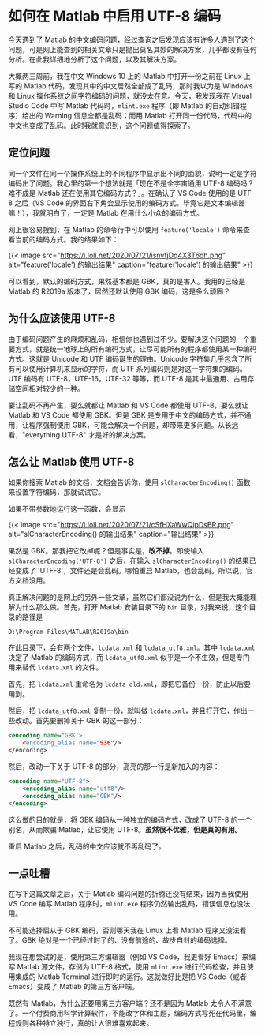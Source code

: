 # 如何在 Matlab 中启用 UTF-8 编码


今天遇到了 Matlab 的中文编码问题，经过查询之后发现应该有许多人遇到了这个问题，可是网上能查到的相关文章只是抛出莫名其妙的解决方案，几乎都没有任何分析。在此我详细地分析了这个问题，以及其解决方案。

<!--more-->

大概两三周前，我在中文 Windows 10 上的 Matlab 中打开一份之前在 Linux 上写的 Matlab 代码，发现其中的中文居然全部成了乱码，那时我以为是 Windows 和 Linux 操作系统之间字符编码的问题，就没太在意。今天，我发现我在 Visual Studio Code 中写 Matlab 代码时，`mlint.exe` 程序（即 Matlab 的自动纠错程序）给出的 Warning 信息全都是乱码；而用 Matlab 打开同一份代码，代码中的中文也变成了乱码。此时我就意识到，这个问题值得探索了。

## 定位问题

同一个文件在同一个操作系统上的不同程序中显示出不同的面貌，说明一定是字符编码出了问题。我心里的第一个想法就是「现在不是全宇宙通用 UTF-8 编码吗？难不成是 Matlab 还在使用其它编码方式？」。在确认了 VS Code 使用的是 UTF-8 之后（VS Code 的界面右下角会显示使用的编码方式。毕竟它是文本编辑器嘛！），我就明白了，一定是 Matlab 在用什么小众的编码方式。

网上很容易搜到，在 Matlab 的命令行中可以使用 `feature('locale')` 命令来查看当前的编码方式。我的结果如下：

{{< image src="https://i.loli.net/2020/07/21/isnvfjDq4X3T6oh.png" alt="feature('locale') 的输出结果" caption="feature('locale') 的输出结果" >}}

可以看到，默认的编码方式，果然基本都是 GBK，真的是害人。我用的已经是 Matlab 的 R2019a 版本了，居然还默认使用 GBK 编码，这是多么顽固？

## 为什么应该使用 UTF-8

由于编码问题产生的麻烦和乱码，相信你也遇到过不少。要解决这个问题的一个重要方式，就是统一地球上的所有编码方式，让尽可能所有的程序都使用某一种编码方式。这就是 Unicode 和 UTF 编码诞生的理由。Unicode 字符集几乎包含了所有可以使用计算机来显示的字符，而 UTF 系列编码则是对这一字符集的编码。UTF 编码有 UTF-8，UTF-16，UTF-32 等等，而 UTF-8 是其中最通用、占用存储空间相对较少的一种。

要让乱码不再产生，要么就都让 Matlab 和 VS Code 都使用 UTF-8，要么就让 Matlab 和 VS Code 都使用 GBK。但是 GBK 是专用于中文的编码方式，并不通用，让程序强制使用 GBK，可能会解决一个问题，却带来更多问题。从长远看，"everything UTF-8" 才是好的解决方案。

## 怎么让 Matlab 使用 UTF-8

如果你搜索 Matlab 的文档，文档会告诉你，使用 `slCharacterEncoding()` 函数来设置字符编码，那就试试它。

如果不带参数地运行这一函数，会显示

{{< image src="https://i.loli.net/2020/07/21/cSfHXaWwQipDsBR.png" alt="slCharacterEncoding() 的输出结果" caption="输出结果" >}}

果然是 GBK。那我把它改掉呢？但是事实是，**改不掉**。即使输入 `slCharacterEncoding('UTF-8')` 之后，在输入 `slCharacterEncoding()` 的结果已经变成了 'UTF-8'，文件还是会乱码。哪怕重启 Matlab，也会乱码。所以说，官方文档没用。

真正解决问题的是网上的另外一些文章，虽然它们都没说为什么，但是我大概能理解为什么那么做。首先，打开 Matlab 安装目录下的 `bin` 目录，对我来说，这个目录的路径是

```
D:\Program Files\MATLAB\R2019a\bin
```

在此目录下，会有两个文件，`lcdata.xml` 和 `lcdata_utf8.xml`。其中 `lcdata.xml` 决定了 Matlab 的编码方式，而 `lcdata_utf8.xml` 似乎是一个不生效，但是专门用来替代 `lcdata.xml` 的文件。

首先，把 `lcdata.xml` 重命名为 `lcdata_old.xml`，即把它备份一份，防止以后要用到。

然后，把 `lcdata_utf8.xml` 复制一份，就叫做 `lcdata.xml`，并且打开它，作出一些改动。首先要删掉关于 GBK 的这一部分：

```xml
<encoding name="GBK'>
    <encoding_alias name="936"/>
</encoding>
```

然后，改动一下关于 UTF-8 的部分，高亮的那一行是新加入的内容：

```xml {hl_lines=[3]}
<encoding name="UTF-8">
    <encoding_alias name="utf8"/>
    <encoding_alias name="GBK"/> 
</encoding>
```

这么做的目的就是，将 GBK 编码从一种独立的编码方式，改成了 UTF-8 的一个别名，从而欺骗 Matlab，让它使用 UTF-8。**虽然很不优雅，但是真的有用。**

重启 Matlab 之后，乱码的中文应该就不再乱码了。

## 一点吐槽

在写下这篇文章之后，关于 Matlab 编码问题的折腾还没有结束，因为当我使用 VS Code 编写 Matlab 程序时，`mlint.exe` 程序仍然输出乱码，错误信息也没法用。

不可能选择屈从于 GBK 编码，否则哪天我在 Linux 上看 Matlab 程序又没法看了。GBK 绝对是一个已经过时了的、没有前途的、故步自封的编码选择。

我现在想尝试的是，使用第三方编辑器（例如 VS Code，我更看好 Emacs）来编写 Matlab 源文件，存储为 UTF-8 格式，使用 `mlint.exe` 进行代码检查，并且使用集成的 Matlab Terminal 进行即时的运行。这就做好比是把 VS Code（或者 Emacs）变成了 Matlab 的第三方客户端。

既然有 Matlab，为什么还要用第三方客户端？还不是因为 Matlab 太令人不满意了。一个付费商用科学计算软件，不能改字体和主题，编码方式写死在代码里，编程规则各种特立独行，真的让人很难喜欢起来。
